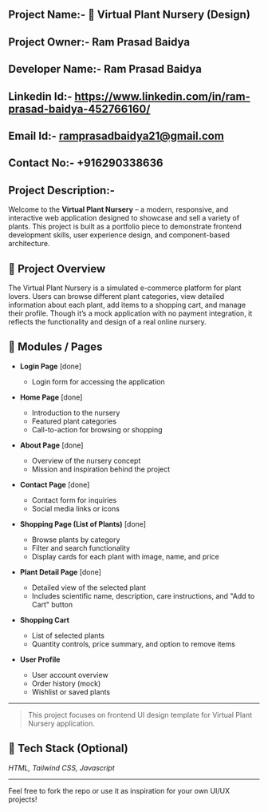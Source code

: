 ## Project Name:- 🌿 Virtual Plant Nursery (Design)
## Project Owner:- Ram Prasad Baidya
## Developer Name:- Ram Prasad Baidya
## Linkedin Id:- https://www.linkedin.com/in/ram-prasad-baidya-452766160/
## Email Id:- ramprasadbaidya21@gmail.com
## Contact No:- +916290338636

## Project Description:-

Welcome to the **Virtual Plant Nursery** – a modern, responsive, and interactive web application designed to showcase and sell a variety of plants. This project is built as a portfolio piece to demonstrate frontend development skills, user experience design, and component-based architecture.

## 🌱 Project Overview

The Virtual Plant Nursery is a simulated e-commerce platform for plant lovers. Users can browse different plant categories, view detailed information about each plant, add items to a shopping cart, and manage their profile. Though it’s a mock application with no payment integration, it reflects the functionality and design of a real online nursery.

## 🔧 Modules / Pages

- **Login Page** [done]
  - Login form for accessing the application

- **Home Page** [done]
  - Introduction to the nursery
  - Featured plant categories
  - Call-to-action for browsing or shopping

- **About Page** [done]
  - Overview of the nursery concept
  - Mission and inspiration behind the project

- **Contact Page** [done]
  - Contact form for inquiries
  - Social media links or icons

- **Shopping Page (List of Plants)** [done]
  - Browse plants by category
  - Filter and search functionality
  - Display cards for each plant with image, name, and price

- **Plant Detail Page** [done]
  - Detailed view of the selected plant
  - Includes scientific name, description, care instructions, and "Add to Cart" button

- **Shopping Cart**
  - List of selected plants
  - Quantity controls, price summary, and option to remove items

- **User Profile**
  - User account overview
  - Order history (mock)
  - Wishlist or saved plants

---

> This project focuses on frontend UI design template for Virtual Plant Nursery application.

## 🚀 Tech Stack (Optional)
*HTML, Tailwind CSS, Javascript*

---

Feel free to fork the repo or use it as inspiration for your own UI/UX projects!
